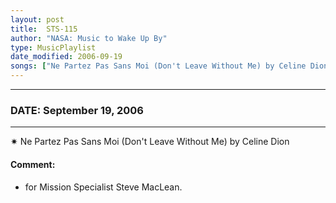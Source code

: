 ```yaml
---
layout: post
title:  STS-115
author: "NASA: Music to Wake Up By"
type: MusicPlaylist
date_modified: 2006-09-19
songs: ["Ne Partez Pas Sans Moi (Don't Leave Without Me) by Celine Dion"]
---
```


----
### DATE: September 19, 2006
----
✷ Ne Partez Pas Sans Moi (Don't Leave Without Me) by Celine Dion

#### Comment:
* for Mission Specialist Steve MacLean.



<br/>
<center>
	<a target="_blank"
	   href="https://twitter.com/intent/tweet?hashtags=Space,NASA,Playlist,NASAWakeupCalls,SpaceProgram&text={{ page.author}}, '{{ page.songs.first }}' {{ page.title }}, {{ page.date | date: '%B %d, %Y' }}. {{ site.url }}{{ page.url }} @nasawakeupcalls">
	   <i class="fab fa-twitter" alt="Tweet this page" style="font-size: 1.3em;"></i>
	</a>
	&nbsp; 	<i class="fas fa-user-astronaut" style="font-size: 1.5em;"></i> &nbsp;
    <a type="amzn" search="'Ne Partez Pas Sans Moi (Don't Leave Without Me) by Celine Dion'" category="popular music">
        <i class="fab fa-amazon" style="font-size: 1.3em;"></i>
    </a>
</center>
